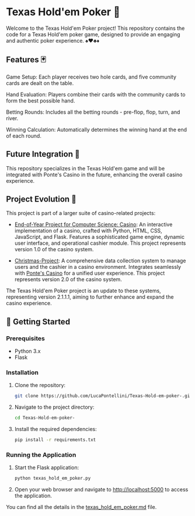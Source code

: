 # Texas Hold'em Poker 🎲
Welcome to the Texas Hold'em Poker project! This repository contains the code for a Texas Hold'em poker game, designed to provide an engaging and authentic poker experience. ♠️♥️♣️♦️

## Features 🃏
Game Setup: Each player receives two hole cards, and five community cards are dealt on the table.

Hand Evaluation: Players combine their cards with the community cards to form the best possible hand.

Betting Rounds: Includes all the betting rounds - pre-flop, flop, turn, and river.

Winning Calculation: Automatically determines the winning hand at the end of each round.

## Future Integration 🌟
This repository specializes in the Texas Hold'em game and will be integrated with Ponte's Casino in the future, enhancing the overall casino experience.

## Project Evolution 🚀
This project is part of a larger suite of casino-related projects:

- [End-of-Year Project for Computer Science: Casino](https://github.com/LucaPontellini/End-of-Year-Project-for-Computer-Science-Poker.git): An interactive implementation of a casino, crafted with Python, HTML, CSS, JavaScript, and Flask. Features a sophisticated game engine, dynamic user interface, and operational cashier module. This project represents version 1.0 of the casino system.
  
- [Christmas-Project](https://github.com/LucaPontellini/Christmas-project.git): A comprehensive data collection system to manage users and the cashier in a casino environment. Integrates seamlessly with [Ponte's Casino](https://github.com/LucaPontellini/End-of-Year-Project-for-Computer-Science-Poker-.git) for a unified user experience. This project represents version 2.0 of the casino system.

The Texas Hold'em Poker project is an update to these systems, representing version 2.1.1.1, aiming to further enhance and expand the casino experience.

## 🚀 Getting Started

### Prerequisites
- Python 3.x
- Flask

### Installation
1. Clone the repository:
    ```bash
    git clone https://github.com/LucaPontellini/Texas-Hold-em-poker-.git
    ```
2. Navigate to the project directory:
    ```bash
    cd Texas-Hold-em-poker-
    ```
3. Install the required dependencies:
    ```bash
    pip install -r requirements.txt
    ```

### Running the Application
1. Start the Flask application:
    ```bash
    python texas_hold_em_poker.py
    ```
2. Open your web browser and navigate to [http://localhost:5000](http://localhost:5000) to access the application.

You can find all the details in the [texas_hold_em_poker.md](https://github.com/LucaPontellini/Christmas-project/blob/main/texas_hold_em_poker.md) file.
